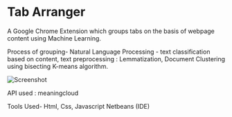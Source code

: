 # Tab Arranger

A Google Chrome Extension which groups tabs on the basis of webpage content using Machine Learning.

Process of grouping-
Natural Language Processing - text classification based on content, text preprocessing : Lemmatization,
Document Clustering using bisecting K-means algorithm.

![Screenshot]('https://github.com/abhinav23dixit/Tab-Arranger/blob/master/tabOranger.png')


API used :
meaningcloud

Tools Used-
Html, Css, Javascript
Netbeans (IDE)

